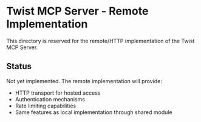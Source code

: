 # Twist MCP Server - Remote Implementation

This directory is reserved for the remote/HTTP implementation of the Twist MCP Server.

## Status

Not yet implemented. The remote implementation will provide:

- HTTP transport for hosted access
- Authentication mechanisms
- Rate limiting capabilities
- Same features as local implementation through shared module
